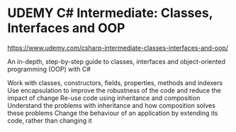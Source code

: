 # UDEMY C# Intermediate: Classes, Interfaces and OOP

https://www.udemy.com/csharp-intermediate-classes-interfaces-and-oop/

An in-depth, step-by-step guide to classes, interfaces and object-oriented programming (OOP) with C#

Work with classes, constructors, fields, properties, methods and indexers
Use encapsulation to improve the robustness of the code and reduce the impact of change
Re-use code using inheritance and composition
Understand the problems with inheritance and how composition solves these problems
Change the behaviour of an application by extending its code, rather than changing it